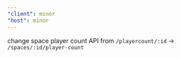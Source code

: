 ```yaml
---
"client": minor
"host": minor
---
```


change space player count API from `/playercount/:id` -> `/spaces/:id/player-count`
